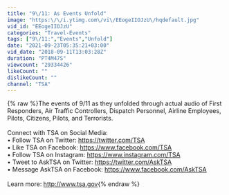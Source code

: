 ```yaml
---
title: "9\/11: As Events Unfold"
image: "https:\/\/i.ytimg.com\/vi\/EEogeIIOJzU\/hqdefault.jpg"
vid_id: "EEogeIIOJzU"
categories: "Travel-Events"
tags: ["9\/11:","Events","Unfold"]
date: "2021-09-23T05:35:21+03:00"
vid_date: "2018-09-11T13:03:28Z"
duration: "PT4M47S"
viewcount: "29334426"
likeCount: ""
dislikeCount: ""
channel: "TSA"
---
```

{% raw %}The events of 9/11 as they unfolded through actual audio of First Responders, Air Traffic Controllers, Dispatch Personnel, Airline Employees, Pilots, Citizens, Pilots, and Terrorists.<br /><br />Connect with TSA on Social Media:<br />• Follow TSA on Twitter: <a rel="nofollow" target="blank" href="https://twitter.com/TSA">https://twitter.com/TSA</a><br />• Like TSA on Facebook: <a rel="nofollow" target="blank" href="https://www.facebook.com/TSA">https://www.facebook.com/TSA</a><br />• Follow TSA on Instagram: <a rel="nofollow" target="blank" href="https://www.instagram.com/TSA">https://www.instagram.com/TSA</a><br />• Tweet to AskTSA on Twitter: <a rel="nofollow" target="blank" href="https://twitter.com/AskTSA">https://twitter.com/AskTSA</a><br />• Message AskTSA on Facebook: <a rel="nofollow" target="blank" href="https://www.facebook.com/AskTSA">https://www.facebook.com/AskTSA</a><br /><br />Learn more: <a rel="nofollow" target="blank" href="http://www.tsa.gov">http://www.tsa.gov</a>{% endraw %}

